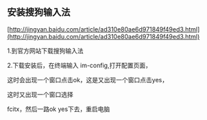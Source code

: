 ## 安装搜狗输入法

[http://jingyan.baidu.com/article/ad310e80ae6d971849f49ed3.html](http://jingyan.baidu.com/article/ad310e80ae6d971849f49ed3.html)

1.到官方网站下载搜狗输入法

2.下载安装后，在终端输入 im-config,打开配置页面，

这时会出现一个窗口点击ok，这是又出现一个窗口点击yes，

这时又出现一个窗口选择

fcitx，然后一路ok yes下去，重启电脑


